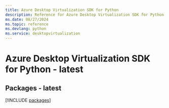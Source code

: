 ```yaml
---
title: Azure Desktop Virtualization SDK for Python
description: Reference for Azure Desktop Virtualization SDK for Python
ms.date: 08/27/2024
ms.topic: reference
ms.devlang: python
ms.service: desktopvirtualization
---
```

# Azure Desktop Virtualization SDK for Python - latest
## Packages - latest
[!INCLUDE [packages](desktop-virtualization-index.md)]
